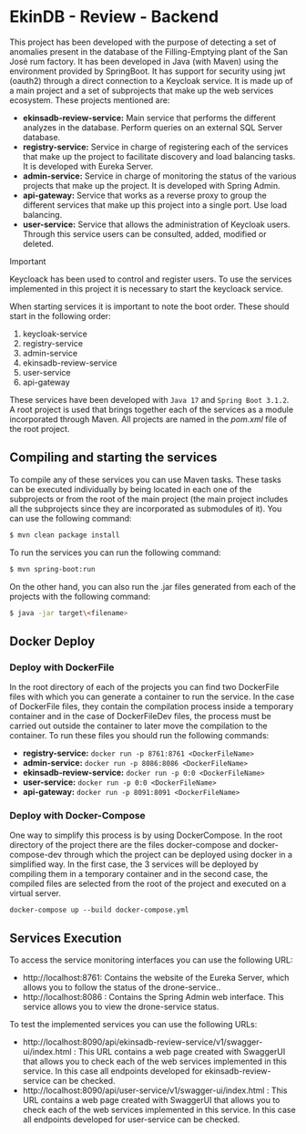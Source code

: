 # EkinDB - Review - Backend

This project has been developed with the purpose of detecting a set of anomalies present in the database of the Filling-Emptying plant of the San José rum factory. It has been developed in Java (with Maven) using the environment provided by SpringBoot. It has support for security using jwt (oauth2) through a direct connection to a Keycloak service.
It is made up of a main project and a set of subprojects that make up the web services ecosystem. These projects mentioned are:
- **ekinsadb-review-service:** Main service that performs the different analyzes in the database. Perform queries on an external SQL Server database.
- **registry-service:** Service in charge of registering each of the services that make up the project to facilitate discovery and load balancing tasks. It is developed with Eureka Server.
- **admin-service:** Service in charge of monitoring the status of the various projects that make up the project. It is developed with Spring Admin.
- **api-gateway:** Service that works as a reverse proxy to group the different services that make up this project into a single port. Use load balancing.
- **user-service:** Service that allows the administration of Keycloak users. Through this service users can be consulted, added, modified or deleted.

> [!IMPORTANT]  
> Keycloack has been used to control and register users. To use the services implemented in this project it is necessary to start the keycloack service.

When starting services it is important to note the boot order. These should start in the following order:
1. keycloak-service
2. registry-service
2. admin-service
3. ekinsadb-review-service
4. user-service
5. api-gateway

These services have been developed with <code>Java 17</code> and <code>Spring Boot 3.1.2</code>. A root project is used that brings together each of the services as a module incorporated through Maven. All projects are named in the <em>pom.xml</em> file of the root project.

## Compiling and starting the services

To compile any of these services you can use Maven tasks. These tasks can be executed individually by being located in each one of the subprojects or from the root of the main project (the main project includes all the subprojects since they are incorporated as submodules of it). You can use the following command:
```bash
$ mvn clean package install
```

To run the services you can run the following command:
```bash
$ mvn spring-boot:run
```

On the other hand, you can also run the .jar files generated from each of the projects with the following command:
```bash
$ java -jar target\<filename>
```

## Docker Deploy

### Deploy with DockerFile
In the root directory of each of the projects you can find two DockerFile files with which you can generate a container to run the service. In the case of DockerFile files, they contain the compilation process inside a temporary container and in the case of DockerFileDev files, the process must be carried out outside the container to later move the compilation to the container.
To run these files you should run the following commands:
- **registry-service:** `docker run -p 8761:8761 <DockerFileName>`
- **admin-service:** `docker run -p 8086:8086 <DockerFileName>`
- **ekinsadb-review-service:** `docker run -p 0:0 <DockerFileName>`
- **user-service:** `docker run -p 0:0 <DockerFileName>`
- **api-gateway:** `docker run -p 8091:8091 <DockerFileName>`

### Deploy with Docker-Compose
One way to simplify this process is by using DockerCompose. In the root directory of the project there are the files docker-compose and docker-compose-dev through which the project can be deployed using docker in a simplified way. In the first case, the 3 services will be deployed by compiling them in a temporary container and in the second case, the compiled files are selected from the root of the project and executed on a virtual server.
```shell
docker-compose up --build docker-compose.yml
```

## Services Execution

To access the service monitoring interfaces you can use the following URL:
- http://localhost:8761: Contains the website of the Eureka Server, which allows you to follow the status of the drone-service..
- http://localhost:8086 : Contains the Spring Admin web interface. This service allows you to view the drone-service status.

To test the implemented services you can use the following URLs:
- http://localhost:8090/api/ekinsadb-review-service/v1/swagger-ui/index.html : This URL contains a web page created with SwaggerUI that allows you to check each of the web services implemented in this service. In this case all endpoints developed for ekinsadb-review-service can be checked.
- http://localhost:8090/api/user-service/v1/swagger-ui/index.html : This URL contains a web page created with SwaggerUI that allows you to check each of the web services implemented in this service. In this case all endpoints developed for user-service can be checked.


